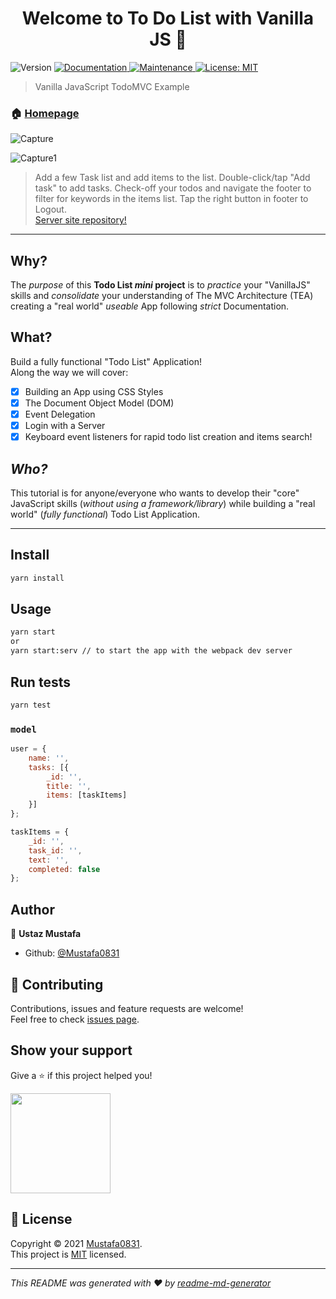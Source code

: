 <h1 align="center">Welcome to To Do List with Vanilla JS 👋</h1>
<p>
  <img alt="Version" src="https://img.shields.io/badge/version-1.0.0-blue.svg?cacheSeconds=2592000" />
  <a href="https://github.com/Mustafa0831/TodoListApp#readme">
    <img alt="Documentation" src="https://img.shields.io/badge/documentation-yes-brightgreen.svg" target="_blank" />
  </a>
  <a href="https://github.com/Mustafa0831/TodoListApp/graphs/commit-activity">
    <img alt="Maintenance" src="https://img.shields.io/badge/Maintained%3F-yes-green.svg" target="_blank" />
  </a>
  <a href="https://github.com/Mustafa0831/TodoListApp/blob/master/LICENSE">
    <img alt="License: MIT" src="https://img.shields.io/badge/License-MIT-yellow.svg" target="_blank" />
  </a>
</p>

> Vanilla JavaScript TodoMVC Example

### 🏠 [Homepage](https://github.com/lilianabulgaru3pg/TodoListApp#readme)
![Capture](https://user-images.githubusercontent.com/13253931/61716212-502eec80-ad67-11e9-9190-c5826abfe669.PNG)

![Capture1](https://user-images.githubusercontent.com/13253931/61718062-df89cf00-ad6a-11e9-81cd-3f13db4b7774.PNG)

>Add a few Task list and add items to the list. Double-click/tap "Add task" to add tasks. Check-off your todos and navigate the footer to filter for keywords in the items list. Tap the right button in footer to Logout.<br> <a href="https://github.com/lilianabulgaru3pg/TodoListExpressServer"> Server site repository! </a>

<hr />

## Why?

The _purpose_ of this **Todo List _mini_ project**
is to _practice_ your "VanillaJS" skills and
_consolidate_ your understanding of The MVC Architecture (TEA)
creating a "real world" _useable_ App following _strict_
Documentation.

## What?

Build a fully functional "Todo List" Application! <br />
Along the way we will cover:

+ [x] Building an App using CSS Styles
+ [x] The Document Object Model (DOM)
+ [x] Event Delegation
+ [x] Login with a Server
+ [x] Keyboard event listeners for rapid todo list creation and items search!

## _Who?_

This tutorial is for anyone/everyone who wants
to develop their "core" JavaScript skills (_without using a framework/library_)
while building a "real world" (_fully functional_) Todo List Application. 

<hr />

## Install

```sh
yarn install
```

## Usage

```sh
yarn start
or 
yarn start:serv // to start the app with the webpack dev server
```

## Run tests

```sh
yarn test
```
### `model`

```js
user = {
    name: '',
    tasks: [{
        _id: '',
        title: '',
        items: [taskItems]
    }]
};

taskItems = {
    _id: '',
    task_id: '',
    text: '',
    completed: false
};
```

## Author

👤 **Ustaz Mustafa**

* Github: [@Mustafa0831](https://github.com/Mustafa0831)

## 🤝 Contributing

Contributions, issues and feature requests are welcome!<br />Feel free to check [issues page](https://github.com/lilianabulgaru3pg/TodoListApp/issues).

## Show your support

Give a ⭐️ if this project helped you!

<a href="https://www.patreon.com/Lily">
  <img src="https://c5.patreon.com/external/logo/become_a_patron_button@2x.png" width="160">
</a>

## 📝 License

Copyright © 2021 [Mustafa0831](https://github.com/Mustafa0831).<br />
This project is [MIT](https://github.com/Mustafa0831/TodoListApp/blob/master/LICENSE) licensed.

***
_This README was generated with ❤️ by [readme-md-generator](https://github.com/kefranabg/readme-md-generator)_
